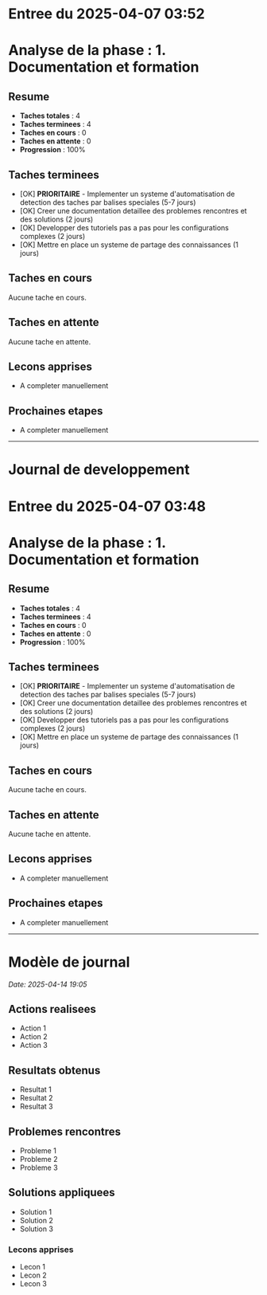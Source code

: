 # Entree du 2025-04-07 03:52

# Analyse de la phase : 1. Documentation et formation

## Resume

- **Taches totales** : 4
- **Taches terminees** : 4
- **Taches en cours** : 0
- **Taches en attente** : 0
- **Progression** : 100%

## Taches terminees

- [OK] **PRIORITAIRE** - Implementer un systeme d'automatisation de detection des taches par balises speciales (5-7 jours)
- [OK] Creer une documentation detaillee des problemes rencontres et des solutions (2 jours)
- [OK] Developper des tutoriels pas a pas pour les configurations complexes (2 jours)
- [OK] Mettre en place un systeme de partage des connaissances (1 jours)

## Taches en cours

Aucune tache en cours.

## Taches en attente

Aucune tache en attente.

## Lecons apprises

- A completer manuellement

## Prochaines etapes

- A completer manuellement


---

# Journal de developpement

# Entree du 2025-04-07 03:48

# Analyse de la phase : 1. Documentation et formation

## Resume

- **Taches totales** : 4
- **Taches terminees** : 4
- **Taches en cours** : 0
- **Taches en attente** : 0
- **Progression** : 100%

## Taches terminees

- [OK] **PRIORITAIRE** - Implementer un systeme d'automatisation de detection des taches par balises speciales (5-7 jours)
- [OK] Creer une documentation detaillee des problemes rencontres et des solutions (2 jours)
- [OK] Developper des tutoriels pas a pas pour les configurations complexes (2 jours)
- [OK] Mettre en place un systeme de partage des connaissances (1 jours)

## Taches en cours

Aucune tache en cours.

## Taches en attente

Aucune tache en attente.

## Lecons apprises

- A completer manuellement

## Prochaines etapes

- A completer manuellement


---

# Modèle de journal

*Date: 2025-04-14 19:05*

## Actions realisees

- Action 1
- Action 2
- Action 3

## Resultats obtenus

- Resultat 1
- Resultat 2
- Resultat 3

## Problemes rencontres

- Probleme 1
- Probleme 2
- Probleme 3

## Solutions appliquees

- Solution 1
- Solution 2
- Solution 3

### Lecons apprises

- Lecon 1
- Lecon 2
- Lecon 3


